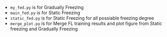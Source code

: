 * `my_fed.py` is for Gradually Freezing
* `main_fed.py` is for Static Freezing
* `static_fed.py` is for Static Freezing for all possiable freezing degree
* `merge_plot.py` is for Merge FL training results and plot figure from Static freezing and Gradually Freezing

